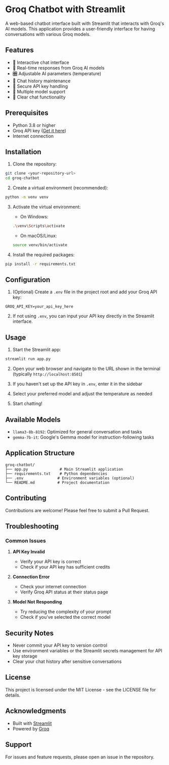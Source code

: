 # Groq Chatbot with Streamlit

A web-based chatbot interface built with Streamlit that interacts with Groq's AI models. This application provides a user-friendly interface for having conversations with various Groq models.

## Features

- 💬 Interactive chat interface
- 🔄 Real-time responses from Groq AI models
- 🎛️ Adjustable AI parameters (temperature)
- 📝 Chat history maintenance
- 🔐 Secure API key handling
- 🤖 Multiple model support
- 🧹 Clear chat functionality

## Prerequisites

- Python 3.8 or higher
- Groq API key ([Get it here](https://console.groq.com))
- Internet connection

## Installation

1. Clone the repository:
```bash
git clone <your-repository-url>
cd groq-chatbot
```

2. Create a virtual environment (recommended):
```bash
python -m venv venv
```

3. Activate the virtual environment:

   - On Windows:
   ```bash
   .\venv\Scripts\activate
   ```
   
   - On macOS/Linux:
   ```bash
   source venv/bin/activate
   ```

4. Install the required packages:
```bash
pip install -r requirements.txt
```

## Configuration

1. (Optional) Create a `.env` file in the project root and add your Groq API key:
```env
GROQ_API_KEY=your_api_key_here
```

2. If not using `.env`, you can input your API key directly in the Streamlit interface.

## Usage

1. Start the Streamlit app:
```bash
streamlit run app.py
```

2. Open your web browser and navigate to the URL shown in the terminal (typically `http://localhost:8501`)

3. If you haven't set up the API key in `.env`, enter it in the sidebar

4. Select your preferred model and adjust the temperature as needed

5. Start chatting!

## Available Models

- `llama3-8b-8192`: Optimized for general conversation and tasks
- `gemma-7b-it`: Google's Gemma model for instruction-following tasks

## Application Structure

```
groq-chatbot/
├── app.py              # Main Streamlit application
├── requirements.txt    # Python dependencies
├── .env               # Environment variables (optional)
└── README.md          # Project documentation
```

## Contributing

Contributions are welcome! Please feel free to submit a Pull Request.

## Troubleshooting

### Common Issues

1. **API Key Invalid**
   - Verify your API key is correct
   - Check if your API key has sufficient credits

2. **Connection Error**
   - Check your internet connection
   - Verify Groq API status at their status page

3. **Model Not Responding**
   - Try reducing the complexity of your prompt
   - Check if you've selected the correct model

## Security Notes

- Never commit your API key to version control
- Use environment variables or the Streamlit secrets management for API key storage
- Clear your chat history after sensitive conversations

## License

This project is licensed under the MIT License - see the LICENSE file for details.

## Acknowledgments

- Built with [Streamlit](https://streamlit.io/)
- Powered by [Groq](https://groq.com/)

## Support

For issues and feature requests, please open an issue in the repository.
